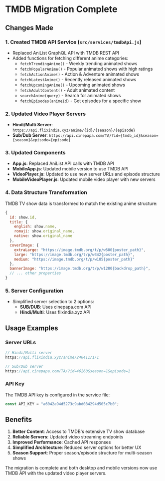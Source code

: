 # TMDB Migration Complete

## Changes Made

### 1. Created TMDB API Service (`src/services/tmdbApi.js`)
- Replaced AniList GraphQL API with TMDB REST API
- Added functions for fetching different anime categories:
  - `fetchTrendingAnime()` - Weekly trending animated shows
  - `fetchPopularAnime()` - Popular animated shows with high ratings
  - `fetchActionAnime()` - Action & Adventure animated shows
  - `fetchLatestAnime()` - Recently released animated shows
  - `fetchUpcomingAnime()` - Upcoming animated shows
  - `fetchAdultContent()` - Adult animated content
  - `searchAnime(query)` - Search for animated shows
  - `fetchEpisodes(animeId)` - Get episodes for a specific show

### 2. Updated Video Player Servers
- **Hindi/Multi Server**: `https://api.flixindia.xyz/anime/{id}/{season}/{episode}`
- **Sub/Dub Server**: `https://api.cinepapa.com/TA/?id={tmdb_id}&season={season}&episode={episode}`

### 3. Updated Components
- **App.js**: Replaced AniList API calls with TMDB API
- **MobileApp.js**: Updated mobile version to use TMDB API
- **VideoPlayer.js**: Updated to use new server URLs and episode structure
- **MobileVideoPlayer.js**: Updated mobile video player with new servers

### 4. Data Structure Transformation
TMDB TV show data is transformed to match the existing anime structure:
```javascript
{
  id: show.id,
  title: {
    english: show.name,
    romaji: show.original_name,
    native: show.original_name
  },
  coverImage: {
    extraLarge: "https://image.tmdb.org/t/p/w500{poster_path}",
    large: "https://image.tmdb.org/t/p/w342{poster_path}",
    medium: "https://image.tmdb.org/t/p/w185{poster_path}"
  },
  bannerImage: "https://image.tmdb.org/t/p/w1280{backdrop_path}",
  // ... other properties
}
```

### 5. Server Configuration
- Simplified server selection to 2 options:
  - **SUB/DUB**: Uses cinepapa.com API
  - **Hindi/Multi**: Uses flixindia.xyz API

## Usage Examples

### Server URLs
```javascript
// Hindi/Multi server
https://api.flixindia.xyz/anime/240411/1/1

// Sub/Dub server  
https://api.cinepapa.com/TA/?id=46260&season=1&episode=1
```

### API Key
The TMDB API key is configured in the service file:
```javascript
const API_KEY = "a6042a94d5273c9abd084294d505c7b0";
```

## Benefits
1. **Better Content**: Access to TMDB's extensive TV show database
2. **Reliable Servers**: Updated video streaming endpoints
3. **Improved Performance**: Cached API responses
4. **Simplified Architecture**: Reduced server options for better UX
5. **Season Support**: Proper season/episode structure for multi-season shows

The migration is complete and both desktop and mobile versions now use TMDB API with the updated video player servers.